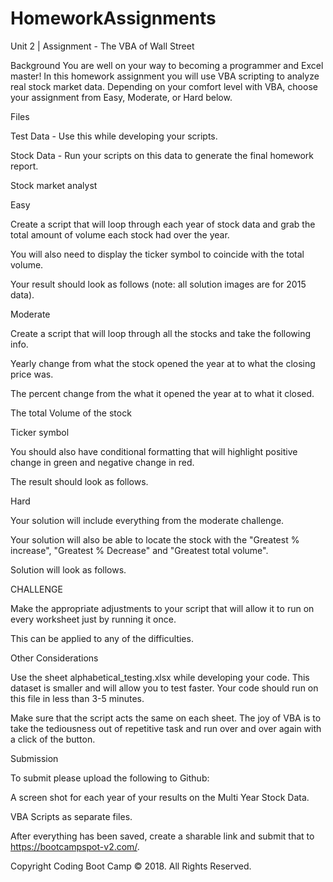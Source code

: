 # HomeworkAssignments
Unit 2 | Assignment - The VBA of Wall Street

Background
You are well on your way to becoming a programmer and Excel master! In this homework assignment you will use VBA scripting to analyze real stock market data. Depending on your comfort level with VBA, choose your assignment from Easy, Moderate, or Hard below.

Files


Test Data - Use this while developing your scripts.


Stock Data - Run your scripts on this data to generate the final homework report.



Stock market analyst


Easy


Create a script that will loop through each year of stock data and grab the total amount of volume each stock had over the year.


You will also need to display the ticker symbol to coincide with the total volume.


Your result should look as follows (note: all solution images are for 2015 data).




Moderate


Create a script that will loop through all the stocks and take the following info.


Yearly change from what the stock opened the year at to what the closing price was.


The percent change from the what it opened the year at to what it closed.


The total Volume of the stock


Ticker symbol




You should also have conditional formatting that will highlight positive change in green and negative change in red.


The result should look as follows.




Hard


Your solution will include everything from the moderate challenge.


Your solution will also be able to locate the stock with the "Greatest % increase", "Greatest % Decrease" and "Greatest total volume".


Solution will look as follows.




CHALLENGE


Make the appropriate adjustments to your script that will allow it to run on every worksheet just by running it once.


This can be applied to any of the difficulties.



Other Considerations


Use the sheet alphabetical_testing.xlsx while developing your code. This dataset is smaller and will allow you to test faster. Your code should run on this file in less than 3-5 minutes.


Make sure that the script acts the same on each sheet. The joy of VBA is to take the tediousness out of repetitive task and run over and over again with a click of the button.



Submission


To submit please upload the following to Github:


A screen shot for each year of your results on the Multi Year Stock Data.


VBA Scripts as separate files.




After everything has been saved, create a sharable link and submit that to https://bootcampspot-v2.com/.




Copyright
Coding Boot Camp © 2018. All Rights Reserved.
